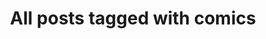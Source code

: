---
layout: tag
title: "All posts tagged with comics"
permalink: /weblog/tags/comics/
taxonomy: comics
---